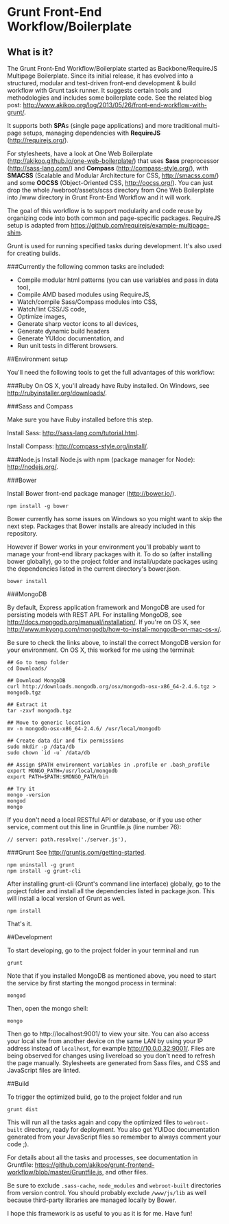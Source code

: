 # Grunt Front-End Workflow/Boilerplate

## What is it?

The Grunt Front-End Workflow/Boilerplate started as Backbone/RequireJS Multipage
Boilerplate. Since its initial release, it has evolved into a structured, modular
and test-driven front-end development & build workflow with Grunt task runner.
It suggests certain tools and methodologies and includes some boilerplate code.
See the related blog post: http://www.akikoo.org/log/2013/05/26/front-end-workflow-with-grunt/.

It supports both **SPA**s (single page applications) and more traditional multi-page
setups, managing dependencies with **RequireJS** (http://requirejs.org/).

For stylesheets, have a look at One Web Boilerplate (http://akikoo.github.io/one-web-boilerplate/)
that uses **Sass** preprocessor (http://sass-lang.com/) and **Compass**
(http://compass-style.org/), with **SMACSS** (Scalable and Modular Architecture
for CSS, http://smacss.com/) and some **OOCSS** (Object-Oriented CSS,
http://oocss.org/). You can just drop the whole /webroot/assets/scss directory from
One Web Boilerplate into /www directory in Grunt Front-End Workflow and it will work.

The goal of this workflow is to support modularity and code reuse by organizing
code into both common and page-specific packages. RequireJS setup is adapted from
https://github.com/requirejs/example-multipage-shim.

Grunt is used for running specified tasks during development. It's also used for
creating builds.

###Currently the following common tasks are included:

* Compile modular html patterns (you can use variables and pass in data too),
* Compile AMD based modules using RequireJS,
* Watch/compile Sass/Compass modules into CSS,
* Watch/lint CSS/JS code,
* Optimize images,
* Generate sharp vector icons to all devices,
* Generate dynamic build headers
* Generate YUIdoc documentation, and
* Run unit tests in different browsers.

##Environment setup

You'll need the following tools to get the full advantages of this workflow:

###Ruby
On OS X, you'll already have Ruby installed. On Windows, see http://rubyinstaller.org/downloads/.

###Sass and Compass

Make sure you have Ruby installed before this step.

Install Sass: http://sass-lang.com/tutorial.html.

Install Compass: http://compass-style.org/install/.

###Node.js
Install Node.js with npm (package manager for Node): http://nodejs.org/.

###Bower

Install Bower front-end package manager (http://bower.io/).

    npm install -g bower

Bower currently has some issues on Windows so you might want to skip the next step.
Packages that Bower installs are already included in this repository.

However if Bower works in your environment you'll probably want to manage your
front-end library packages with it. To do so (after installing bower globally),
go to the project folder and install/update packages using the dependencies
listed in the current directory's bower.json.

    bower install

###MongoDB

By default, Express application framework and MongoDB are used for persisting models
with REST API. For installing MongoDB, see http://docs.mongodb.org/manual/installation/.
If you're on OS X, see http://www.mkyong.com/mongodb/how-to-install-mongodb-on-mac-os-x/.

Be sure to check the links above, to install the correct MongoDB version for your environment.
On OS X, this worked for me using the terminal:

    ## Go to temp folder
    cd Downloads/

    ## Download MongoDB
    curl http://downloads.mongodb.org/osx/mongodb-osx-x86_64-2.4.6.tgz > mongodb.tgz

    ## Extract it
    tar -zxvf mongodb.tgz

    ## Move to generic location
    mv -n mongodb-osx-x86_64-2.4.6/ /usr/local/mongodb

    ## Create data dir and fix permissions
    sudo mkdir -p /data/db
    sudo chown `id -u` /data/db

    ## Assign $PATH environment variables in .profile or .bash_profile
    export MONGO_PATH=/usr/local/mongodb
    export PATH=$PATH:$MONGO_PATH/bin

    ## Try it
    mongo -version
    mongod
    mongo

If you don't need a local RESTful API or database, or if you use other service,
comment out this line in Gruntfile.js (line number 76):

    // server: path.resolve('./server.js'),

###Grunt
See http://gruntjs.com/getting-started.

    npm uninstall -g grunt
    npm install -g grunt-cli

After installing grunt-cli (Grunt's command line interface) globally, go to the
project folder and install all the dependencies listed in package.json. This will
install a local version of Grunt as well.

    npm install

That's it.

##Development

To start developing, go to the project folder in your terminal and run

    grunt

Note that if you installed MongoDB as mentioned above, you need to
start the service by first starting the mongod process in terminal:

    mongod

Then, open the mongo shell:

    mongo

Then go to http://localhost:9001/ to view your site. You can also access your
local site from another device on the same LAN by using your IP address instead
of `localhost`, for example http://10.0.0.32:9001/. Files are being observed
for changes using livereload so you don't need to refresh the page manually.
Stylesheets are generated from Sass files, and CSS and JavaScript files are linted.

##Build

To trigger the optimized build, go to the project folder and run

    grunt dist

This will run all the tasks again and copy the optimized files to `webroot-built`
directory, ready for deployment. You also get YUIDoc documentation generated from
your JavaScript files so remember to always comment your code ;).

For details about all the tasks and processes, see documentation in Gruntfile:
https://github.com/akikoo/grunt-frontend-workflow/blob/master/Gruntfile.js, and
other files.

Be sure to exclude `.sass-cache`, `node_modules` and `webroot-built` directories
from version control. You should probably exclude `/www/js/lib` as well because
third-party libraries are managed locally by Bower.

I hope this framework is as useful to you as it is for me. Have fun!